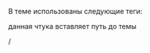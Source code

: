 
В теме использованы следующие теги:

данная чтука вставляет путь до темы
<?php bloginfo('template_directory');?>/
